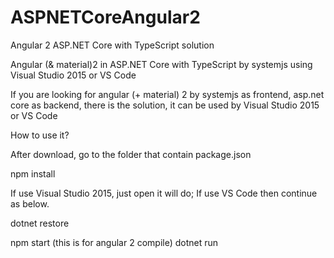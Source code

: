 # ASPNETCoreAngular2
Angular 2 ASP.NET Core with TypeScript solution

Angular (& material)2 in ASP.NET Core with TypeScript by systemjs using Visual Studio 2015 or VS Code

If you are looking for angular (+ material) 2 by systemjs as frontend, asp.net core as backend, there is the solution, it can be used by Visual Studio 2015 or VS Code

How to use it?

After download, go to the folder that contain package.json

npm install

If use Visual Studio 2015, just open it will do; If use VS Code then continue as below.

dotnet restore

npm start  (this is for angular 2 compile)
dotnet run
